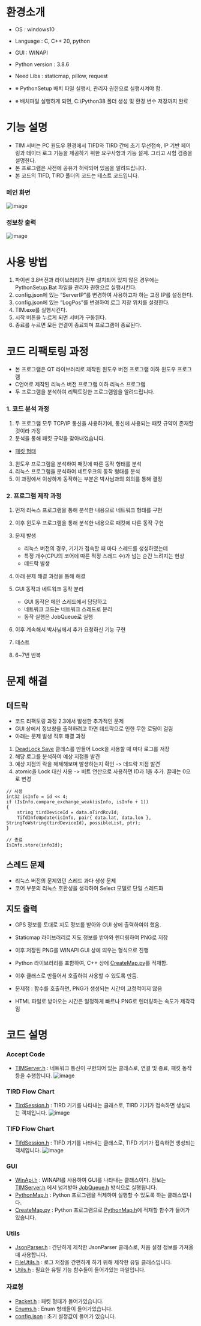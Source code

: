 # 환경소개
- OS : windows10
- Language : C, C++ 20, python
- GUI : WINAPI

- Python version : 3.8.6
- Need Libs : staticmap, pillow, request

- ※ PythonSetup 배치 파일 실행시, 관리자 권한으로 실행시켜야 함.
- ※ 배치파일 실행하게 되면, C:\Python38 폴더 생성 및 환경 변수 저장까지 완료

# 기능 설명
- TIM 서버는 PC 원도우 환경에서 TIFD와 TIRD 간에 초기 무선접속, IP 기반 페어링과 데이터 로그 기능을 제공하기 위한 요구사항과 기능 설계. 그리고 시험 검증을 설명한다.
- 본 프로그램은 사전에 공유가 허락되어 있음을 알려드립니다.
- 본 코드의 TIFD, TIRD 폴더의 코드는 테스트 코드입니다.

### 메인 화면
![image](docs/Image/Main.PNG)

### 정보창 출력
![image](docs/Image/Information.PNG)

# 사용 방법
1. 파이썬 3.8버전과 라이브러리가 전부 설치되어 있지 않은 경우에는 PythonSetup.Bat 파일을 관리자 권한으로 실행시킨다.
2. config.json에 있는 “ServerIP”를 변경하여 사용하고자 하는 고정 IP를 설정한다.
3. config.json에 있는 “LogPos”를 변경하여 로그 저장 위치를 설정한다.
4. TIM.exe를 실행시킨다.
5. 시작 버튼을 누르게 되면 서버가 구동된다.
7. 종료를 누르면 모든 연결이 종료되며 프로그램이 종료된다.

# 코드 리팩토링 과정
- 본 프로그램은 QT 라이브러리로 제작된 윈도우 버전 프로그램 이하 윈도우 프로그램
- C언어로 제작된 리눅스 버전 프로그램 이하 리눅스 프로그램
- 두 프로그램을 분석하여 리팩토링한 프로그램임을 알려드립니다.

### 1. 코드 분석 과정
1. 두 프로그램 모두 TCP/IP 통신을 사용하기에, 통신에 사용되는 패킷 규약이 존재할 것이라 가정
2. 분석을 통해 패킷 규약을 찾아내었습니다.
- [패킷 형태](./docs/패킷-형태-정리.pptx)
3. 윈도우 프로그램을 분석하여 패킷에 따른 동작 형태를 분석
4. 리눅스 프로그램을 분석하여 네트우크의 동작 형태를 분석
5. 이 과정에서 이상하게 동작하는 부분은 박사님과의 회의를 통해 결정

### 2. 프로그램 제작 과정
1. 먼저 리눅스 프로그램을 통해 분석한 내용으로 네트워크 형태를 구현
2. 이후 윈도우 프로그램을 통해 분석한 내용으로 패킷에 다른 동작 구현
3. 문제 발생
	- 리눅스 버전의 경우, 기기가 접속할 때 마다 스레드를 생성하였는데
	- 특정 개수(CPU의 코어에 따른 적정 스레드 수)가 넘는 순간 느려지는 현상
	- 데드락 발생
4. 아래 문제 해결 과정을 통해 해결
5. GUI 동작과 네트워크 동작 분리
	- GUI 동작은 메인 스레드에서 담당하고
	- 네트워크 코드는 네트워크 스레드로 분리
	- 동작 실행은 JobQueue로 실행

6. 이후 계속해서 박사님께서 추가 요청하신 기능 구현
7. 테스트
8. 6~7번 반복

# 문제 해결
## 데드락
- 코드 리팩토링 과정 2.3에서 발생한 추가적인 문제
- GUI 상에서 정보창을 출력하려고 하면 데드락으로 인한 무한 로딩이 걸림
- 아래는 문제 발생 직후 해결 과정


1. [DeadLock Save](TIM/DeadLock.h) 클래스를 만들어 Lock을 사용할 때 마다 로그를 저장
2. 해당 로그를 분석하여 예상 지점들 발견
3. 예상 지점의 락을 해제해보며 발생하는지 확인 -> 데드락 지점 발견
4. atomic을 Lock 대신 사용 -> 비트 연산으로 사용하면 ID과 1을 추가. 끌때는 0으로 변경
```
// 사용
int32 isInfo = id << 4;
if (IsInfo.compare_exchange_weak(isInfo, isInfo + 1))
{
    string tirdDeviceId = data.nTirdRcvId;
    TifdInfoUpdate(isInfo, pair{ data.lat, data.lon }, StringToWstring(tirdDeviceId), possibleList, ptr);
}

// 종료
IsInfo.store(infoId);
```

## 스레드 문제
- 리눅스 버전의 문제였던 스레드 과다 생성 문제
- 코어 부분의 리눅스 호환성을 생각하여 Select 모델로 단일 스레드화

## 지도 출력
- GPS 정보를 토대로 지도 정보를 받아와 GUI 상에 출력하여야 했음.
- Staticmap 라이브러리로 지도 정보를 받아와 렌더링하여 PNG로 저장
- 이후 저장된 PNG를 WINAPI GUI 상에 띄우는 형식으로 진행

- Python 라이브러리를 포함하여, C++ 상에 [CreateMap.py](TIM/CreateMap.py)를 적재함.
- 이후 클래스로 만들어서 호출하여 사용할 수 있도록 만듬.

- 문제점 : 함수를 호출하면, PNG가 생성되는 시간이 고정적이지 않음
- HTML 파일로 받아오는 시간은 일정하게 빠르나 PNG로 렌더링하는 속도가 제각각임

# 코드 설명

### Accept Code
- [TIMServer.h](TIM/TIMServer.h) : 네트워크 통신이 구현되어 있는 클래스로, 연결 및 종료, 패킷 동작 등을 수행합니다.
![image](docs/Image/AcceptServerFlow.png)


### TIRD Flow Chart
- [TirdSession.h](TIM/TirdSession.h) : TIRD 기기를 나타내는 클래스로, TIRD 기기가 접속하면 생성되는 객체입니다.
![image](docs/Image/TirdFlow.png)


### TIFD Flow Chart
- [TifdSession.h](TIM/TifdSession.h) : TIFD 기기를 나타내는 클래스로, TIFD 기기가 접속하면 생성되는 객체입니다.
![image](docs/Image/TifdFlow.png)


### GUI
- [WinApi.h](TIM/WinApi.h) : WINAPI를 사용하여 GUI를 나타내는 클래스이다. 정보는 [TIMServer.h](TIM/TIMServer.h) 에서 넘겨받아 [JobQueue.h](TIM/JobQueue.h) 방식으로 실행됩니다.
- [PythonMap.h](TIM/PythonMap.h) : Python 프로그램을 적제하여 실행할 수 있도록 하는 클래스입니다.
- [CreateMap.py](TIM/CreateMap.py) : Python 프로그램으로 [PythonMap.h](TIM/PythonMap.h)에 적재할 함수가 들어가 있습니다.


### Utils
- [JsonParser.h](TIM/JsonParser.h) : 간단하게 제작한 JsonParser 클래스로, 처음 설정 정보를 가져올 때 사용합니다.
- [FileUtils.h](TIM/FileUtils.h) : 로그 저장을 간편하게 하기 위해 제작한 유틸 클래스입니다.
- [Utils.h](TIM/Utils.h) : 필요한 유틸 기능 함수들이 들어가있는 파일입니다.


### 자료형
- [Packet.h](TIM/Packet.h) : 패킷 형태가 들어가있습니다.
- [Enums.h](TIM/Enums.h) : Enum 형태들이 들어가있습니다.
- [config.json](TIM/config.json) : 초기 설정값이 들어가 있습니다.


